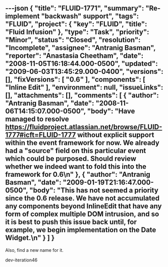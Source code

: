 ---json
{
  "title": "FLUID-1771",
  "summary": "Re-implement \"backwash\" support",
  "tags": "FLUID",
  "project": {
    "key": "FLUID",
    "title": "Fluid Infusion"
  },
  "type": "Task",
  "priority": "Minor",
  "status": "Closed",
  "resolution": "Incomplete",
  "assignee": "Antranig Basman",
  "reporter": "Anastasia Cheetham",
  "date": "2008-11-05T16:18:44.000-0500",
  "updated": "2009-06-03T13:45:29.000-0400",
  "versions": [],
  "fixVersions": [
    "0.6"
  ],
  "components": [
    "Inline Edit"
  ],
  "environment": null,
  "issueLinks": [],
  "attachments": [],
  "comments": [
    {
      "author": "Antranig Basman",
      "date": "2008-11-06T14:15:07.000-0500",
      "body": "Have managed to resolve <https://fluidproject.atlassian.net/browse/FLUID-1777#icft=FLUID-1777> without explicit support within the event framework for now. We already had a \"source\" field on this particular event which could be purposed. Should review whether we indeed want to fold this into the framework for 0.6\n"
    },
    {
      "author": "Antranig Basman",
      "date": "2009-01-19T21:16:47.000-0500",
      "body": "This has not seemed a priority since the 0.6 release. We have not accumulated any components beyond InlineEdit that have any form of complex multiple DOM intrusion, and so it is best to push this issue back until, for example, we begin implementation on the Date Widget.\n"
    }
  ]
}
---
Also, find a new name for it.

dev-iteration46

        
